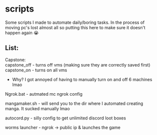 # scripts
Some scripts I made to automate daily/boring tasks. In the process of moving pc's lost almost all so putting this here to make sure it doesn't happen again :sob:
 
## List:
Capstone:   
capstone_off - turns off vms (making sure they are correctly saved first)  
capstone_on - turns on all vms  
- Why? I got annoyed of having to manually turn on and off 6 machines lmao

Ngrok.bat - autmated mc ngrok config

mangamaker.sh - will send you to the dir where I automated creating manga. It sucked manually lmao

autocord.py - silly config to get unlimited discord loot boxes

worms launcher - ngrok -> public ip & launches the game 

